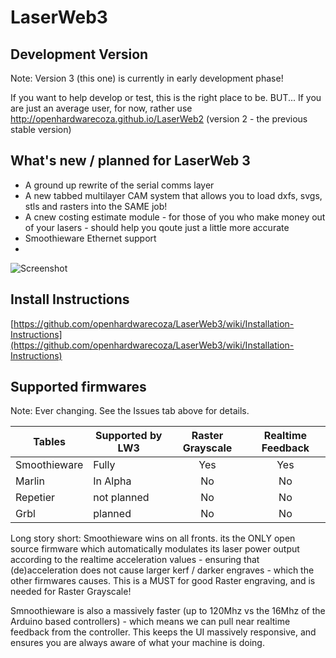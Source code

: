 # LaserWeb3

## Development Version

Note: Version 3 (this one) is currently in early development phase!

If you want to help develop or test, this is the right place to be. BUT... If you are just an average user, for now, rather use http://openhardwarecoza.github.io/LaserWeb2 (version 2 - the previous stable version)

## What's new / planned for LaserWeb 3

* A ground up rewrite of the serial comms layer
* A new tabbed multilayer CAM system that allows you to load dxfs, svgs, stls and rasters into the SAME job!
* A cnew costing estimate module - for those of you who make money out of your lasers - should help you qoute just a little more accurate
* Smoothieware Ethernet support
* 

![Screenshot](https://raw.githubusercontent.com/openhardwarecoza/LaserWeb3/master/screenshot.png)

## Install Instructions

[https://github.com/openhardwarecoza/LaserWeb3/wiki/Installation-Instructions](https://github.com/openhardwarecoza/LaserWeb3/wiki/Installation-Instructions)

## Supported firmwares

Note: Ever changing.  See the Issues tab above for details.

| Tables        | Supported by LW3 | Raster Grayscale  |Realtime Feedback  |
| ------------- |------------------| :----------------:|:-----------------:|
| Smoothieware  | Fully            |   Yes             |   Yes             |
| Marlin        | In Alpha         |   No              |   No              |
| Repetier      | not planned      |   No              |   No              |
| Grbl          | planned          |   No              |   No              |

Long story short:  Smoothieware wins on all fronts.  its the ONLY open source firmware which automatically modulates its laser power output according to the realtime acceleration values - ensuring that (de)acceleration does not cause larger kerf / darker engraves - which the other firmwares causes.   This is a MUST for good Raster engraving, and is needed for Raster Grayscale!

Smnoothieware is also a massively faster (up to 120Mhz vs the 16Mhz of the Arduino based controllers) - which means we can pull near realtime feedback from the controller. This keeps the UI massively responsive, and ensures you are always aware of what your machine is doing. 


